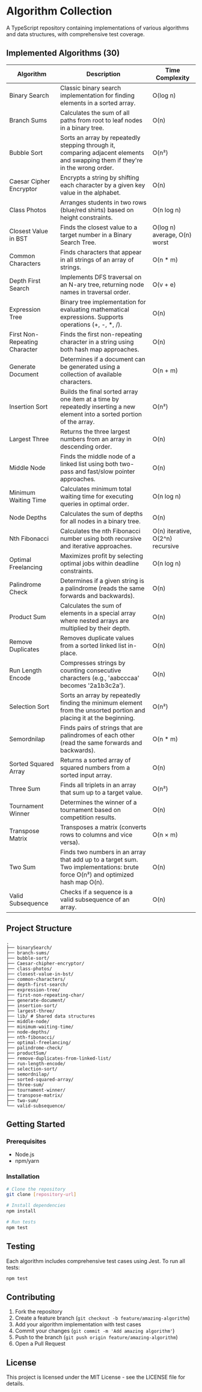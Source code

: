 # Algorithm Collection

A TypeScript repository containing implementations of various algorithms and data structures, with comprehensive test coverage.

## Implemented Algorithms (30)

| Algorithm | Description | Time Complexity |
|-----------|-------------|-----------------|
| Binary Search | Classic binary search implementation for finding elements in a sorted array. | O(log n) |
| Branch Sums | Calculates the sum of all paths from root to leaf nodes in a binary tree. | O(n) |
| Bubble Sort | Sorts an array by repeatedly stepping through it, comparing adjacent elements and swapping them if they're in the wrong order. | O(n²) |
| Caesar Cipher Encryptor | Encrypts a string by shifting each character by a given key value in the alphabet. | O(n) |
| Class Photos | Arranges students in two rows (blue/red shirts) based on height constraints. | O(n log n) |
| Closest Value in BST | Finds the closest value to a target number in a Binary Search Tree. | O(log n) average, O(n) worst |
| Common Characters | Finds characters that appear in all strings of an array of strings. | O(n * m) |
| Depth First Search | Implements DFS traversal on an N-ary tree, returning node names in traversal order. | O(v + e) |
| Expression Tree | Binary tree implementation for evaluating mathematical expressions. Supports operations (+, -, *, /). | O(n) |
| First Non-Repeating Character | Finds the first non-repeating character in a string using both hash map approaches. | O(n) |
| Generate Document | Determines if a document can be generated using a collection of available characters. | O(n + m) |
| Insertion Sort | Builds the final sorted array one item at a time by repeatedly inserting a new element into a sorted portion of the array. | O(n²) |
| Largest Three | Returns the three largest numbers from an array in descending order. | O(n) |
| Middle Node | Finds the middle node of a linked list using both two-pass and fast/slow pointer approaches. | O(n) |
| Minimum Waiting Time | Calculates minimum total waiting time for executing queries in optimal order. | O(n log n) |
| Node Depths | Calculates the sum of depths for all nodes in a binary tree. | O(n) |
| Nth Fibonacci | Calculates the nth Fibonacci number using both recursive and iterative approaches. | O(n) iterative, O(2^n) recursive |
| Optimal Freelancing | Maximizes profit by selecting optimal jobs within deadline constraints. | O(n log n) |
| Palindrome Check | Determines if a given string is a palindrome (reads the same forwards and backwards). | O(n) |
| Product Sum | Calculates the sum of elements in a special array where nested arrays are multiplied by their depth. | O(n) |
| Remove Duplicates | Removes duplicate values from a sorted linked list in-place. | O(n) |
| Run Length Encode | Compresses strings by counting consecutive characters (e.g., 'aabcccaa' becomes '2a1b3c2a'). | O(n) |
| Selection Sort | Sorts an array by repeatedly finding the minimum element from the unsorted portion and placing it at the beginning. | O(n²) |
| Semordnilap | Finds pairs of strings that are palindromes of each other (read the same forwards and backwards). | O(n * m) |
| Sorted Squared Array | Returns a sorted array of squared numbers from a sorted input array. | O(n) |
| Three Sum | Finds all triplets in an array that sum up to a target value. | O(n²) |
| Tournament Winner | Determines the winner of a tournament based on competition results. | O(n) |
| Transpose Matrix | Transposes a matrix (converts rows to columns and vice versa). | O(n × m) |
| Two Sum | Finds two numbers in an array that add up to a target sum. Two implementations: brute force O(n²) and optimized hash map O(n). | O(n) |
| Valid Subsequence | Checks if a sequence is a valid subsequence of an array. | O(n) |

## Project Structure

```
.
├── binarySearch/
├── branch-sums/
├── bubble-sort/
├── Caesar-chipher-encryptor/
├── class-photos/
├── closest-value-in-bst/
├── common-characters/
├── depth-first-search/
├── expression-tree/
├── first-non-repeating-char/
├── generate-document/
├── insertion-sort/
├── largest-three/
├── lib/ # Shared data structures
├── middle-node/
├── minimum-waiting-time/
├── node-depths/
├── nth-fibonacci/
├── optimal-freelancing/
├── palindrome-check/
├── productSum/
├── remove-duplicates-from-linked-list/
├── run-length-encode/
├── selection-sort/
├── semordnilap/
├── sorted-squared-array/
├── three-sum/
├── tournament-winner/
├── transpose-matrix/
├── two-sum/
└── valid-subsequence/
```

## Getting Started

### Prerequisites
- Node.js
- npm/yarn

### Installation

```bash
# Clone the repository
git clone [repository-url]

# Install dependencies
npm install

# Run tests
npm test
```

## Testing

Each algorithm includes comprehensive test cases using Jest. To run all tests:

```bash
npm test
```

## Contributing

1. Fork the repository
2. Create a feature branch (`git checkout -b feature/amazing-algorithm`)
3. Add your algorithm implementation with test cases
4. Commit your changes (`git commit -m 'Add amazing algorithm'`)
5. Push to the branch (`git push origin feature/amazing-algorithm`)
6. Open a Pull Request

## License

This project is licensed under the MIT License - see the LICENSE file for details.
```

